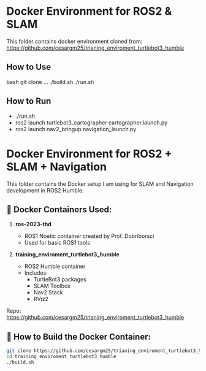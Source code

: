 # Docker Environment for ROS2 & SLAM

This folder contains docker environment cloned from:
https://github.com/cesargm25/trianing_enviroment_turtlebot3_humble

## How to Use
bash
git clone ...
./build.sh
./run.sh


## How to Run
- ./run.sh
- ros2 launch turtlebot3_cartographer cartographer.launch.py
- ros2 launch nav2_bringup navigation_launch.py




# Docker Environment for ROS2 + SLAM + Navigation

This folder contains the Docker setup I am using for SLAM and Navigation development in ROS2 Humble.

## 🔧 Docker Containers Used:

1. **ros-2023-thd**
   - ROS1 Noetic container created by Prof. Dobriborsci
   - Used for basic ROS1 tools

2. **training_enviroment_turtlebot3_humble**
   - ROS2 Humble container
   - Includes:
     - TurtleBot3 packages
     - SLAM Toolbox
     - Nav2 Stack
     - RViz2

Repo: https://github.com/cesargm25/trianing_enviroment_turtlebot3_humble

## 🚀 How to Build the Docker Container:

```bash
git clone https://github.com/cesargm25/trianing_enviroment_turtlebot3_humble
cd training_enviroment_turtlebot3_humble
./build.sh
